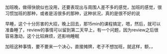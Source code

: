 加班晚，做得快貌似也没用，还要表现出与周围人差不多的感觉，加班的感觉，很习惯加班的那种，或者是活很多的那种，这种状况，真的是很不好的说

早睡，这个十分厉害的大招，晚上回去，那15min的课程搞定，嗯，然后，就可以准备睡了，review的事情可以留到第二天早上，有一个问题，因为review之后很容易激动，这个比较麻烦，还影响睡眠

加班这种事情，要不要来一个决心，直接摊牌，老子不想加班，就这样，额，，